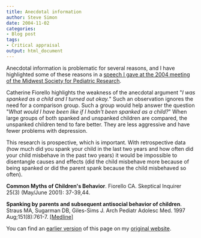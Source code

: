 ```yaml
---
title: Anecdotal information
author: Steve Simon
date: 2004-11-02
categories:
- Blog post
tags:
- Critical appraisal
output: html_document
---
```

Anecdotal information is problematic for several reasons, and I have
highlighted some of these reasons in a [speech I gave at the 2004
meeting of the Midwest Society for Pediatric
Research](GoldStandard.html).

Catherine Fiorello highlights the weakness of the anecdotal argument
\"*I was spanked as a child and I turned out okay.*\" Such an
observation ignores the need for a comparison group. Such a group would
help answer the question \"*What would I have been like if I hadn\'t
been spanked as a child?*\" When large groups of both spanked and
unspanked children are compared, the unspanked children tend to fare
better. They are less aggressive and have fewer problems with
depression.

This research is prospective, which is important. With retrospective
data (how much did you spank your child in the last two years and how
often did your child misbehave in the past two years) it would be
impossible to disentangle causes and effects (did the child misbehave
more because of being spanked or did the parent spank because the child
misbehaved so often).

**Common Myths of Children\'s Behavior**. Fiorello CA. Skeptical
Inquirer 25(3) (May/June 2001): 37-39,44.

**Spanking by parents and subsequent antisocial behavior of children**.
Straus MA, Sugarman DB, Giles-Sims J. Arch Pediatr Adolesc Med. 1997
Aug;151(8):761-7.
[\[Medline\]](http://www.ncbi.nlm.nih.gov/entrez/query.fcgi?cmd=Retrieve&db=pubmed&dopt=Abstract&list_uids=9265876)

You can find an [earlier version](http://www.pmean.com/04/AnecdotalInformation.html) of this page on my [original website](http://www.pmean.com/original_site.html).
